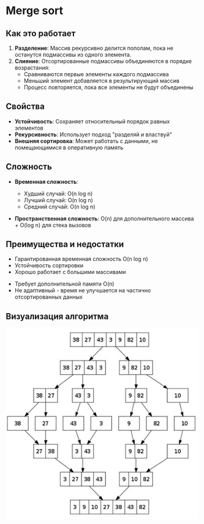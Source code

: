 # Merge sort


## Как это работает
1. **Разделение**: Массив рекурсивно делится пополам, пока не останутся подмассивы из одного элемента.
2. **Слияние**: Отсортированные подмассивы объединяются в порядке возрастания:
   - Сравниваются первые элементы каждого подмассива
   - Меньший элемент добавляется в результирующий массив
   - Процесс повторяется, пока все элементы не будут объединены


## Свойства
- **Устойчивость**: Сохраняет относительный порядок равных элементов
- **Рекурсивность**: Использует подход "разделяй и властвуй"
- **Внешняя сортировка**: Может работать с данными, не помещающимися в оперативную память


## Сложность
- **Временная сложность**: 
  - Худший случай: O(n log n)
  - Лучший случай: O(n log n)
  - Средний случай: O(n log n)
  
- **Пространственная сложность**: O(n) для дополнительного массива + O(log n) для стека вызовов

## Преимущества и недостатки
+ Гарантированная временная сложность O(n log n)
+ Устойчивость сортировки
+ Хорошо работает с большими массивами
- Требует дополнительной памяти O(n)
- Не адаптивный - время не улучшается на частично отсортированных данных


## Визуализация алгоритма
![Иллюстрация алгоритма Merge Sort](https://github.com/yvv4git/go-algorithms/blob/main/algo/sorts/merge/merge_sort.jpeg)
